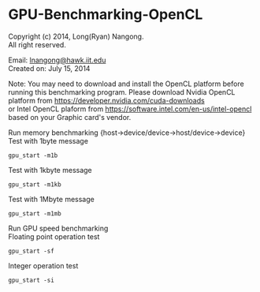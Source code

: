 GPU-Benchmarking-OpenCL
=======================
Copyright (c) 2014, Long(Ryan) Nangong.  
All right reserved.

Email: lnangong@hawk.iit.edu  
Created on: July 15, 2014

Note: You may need to download and install the OpenCL platform before running this benchmarking program. Please download Nvidia OpenCL platform from https://developer.nvidia.com/cuda-downloads   
or Intel OpenCL plaform from https://software.intel.com/en-us/intel-opencl  
based on your Graphic card's vendor.

Run memory benchmarking {host->device/device->host/device->device}  
Test with 1byte message

	gpu_start -m1b  
Test with 1kbyte message  

	gpu_start -m1kb  
Test with 1Mbyte message  

	gpu_start -m1mb  

Run GPU speed benchmarking  
Floating point operation test  

	gpu_start -sf  
Integer operation test   

	gpu_start -si  

